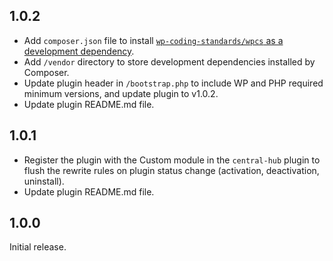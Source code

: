 ## 1.0.2

- Add `composer.json` file to install <a href="https://packagist.org/packages/wp-coding-standards/wpcs">`wp-coding-standards/wpcs` 
as a development dependency</a>.
- Add `/vendor` directory to store development dependencies installed by Composer. 
- Update plugin header in `/bootstrap.php` to include WP and PHP required minimum versions, and update plugin to v1.0.2.   
- Update plugin README.md file. 

## 1.0.1

- Register the plugin with the Custom module in the `central-hub` plugin to flush the rewrite rules on plugin status change (activation, deactivation, uninstall).
- Update plugin README.md file. 

## 1.0.0

Initial release.